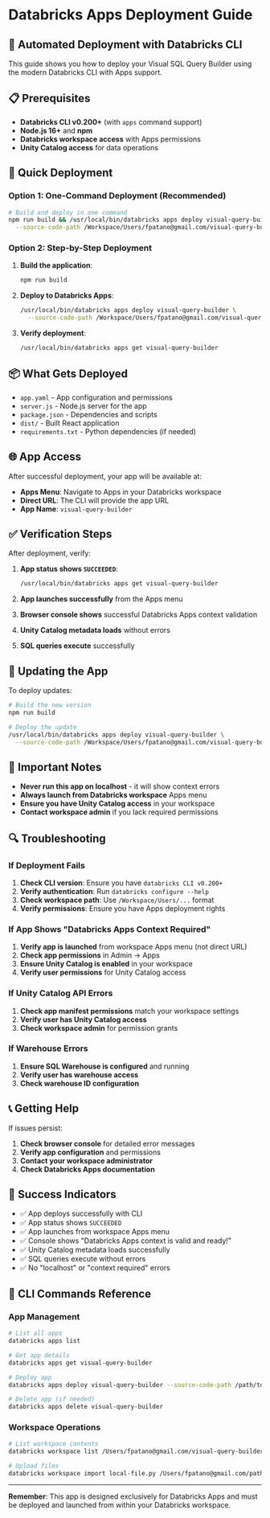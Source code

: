 # Databricks Apps Deployment Guide

## 🚀 Automated Deployment with Databricks CLI

This guide shows you how to deploy your Visual SQL Query Builder using the modern Databricks CLI with Apps support.

## 📋 Prerequisites

- **Databricks CLI v0.200+** (with `apps` command support)
- **Node.js 16+** and **npm**
- **Databricks workspace access** with Apps permissions
- **Unity Catalog access** for data operations

## 🔧 Quick Deployment

### Option 1: One-Command Deployment (Recommended)

```bash
# Build and deploy in one command
npm run build && /usr/local/bin/databricks apps deploy visual-query-builder \
  --source-code-path /Workspace/Users/fpatano@gmail.com/visual-query-builder
```

### Option 2: Step-by-Step Deployment

1. **Build the application**:
   ```bash
   npm run build
   ```

2. **Deploy to Databricks Apps**:
   ```bash
   /usr/local/bin/databricks apps deploy visual-query-builder \
     --source-code-path /Workspace/Users/fpatano@gmail.com/visual-query-builder
   ```

3. **Verify deployment**:
   ```bash
   /usr/local/bin/databricks apps get visual-query-builder
   ```

## 📦 What Gets Deployed

- `app.yaml` - App configuration and permissions
- `server.js` - Node.js server for the app
- `package.json` - Dependencies and scripts
- `dist/` - Built React application
- `requirements.txt` - Python dependencies (if needed)

## 🌐 App Access

After successful deployment, your app will be available at:
- **Apps Menu**: Navigate to Apps in your Databricks workspace
- **Direct URL**: The CLI will provide the app URL
- **App Name**: `visual-query-builder`

## ✅ Verification Steps

After deployment, verify:

1. **App status shows `SUCCEEDED`**:
   ```bash
   /usr/local/bin/databricks apps get visual-query-builder
   ```

2. **App launches successfully** from the Apps menu
3. **Browser console shows** successful Databricks Apps context validation
4. **Unity Catalog metadata loads** without errors
5. **SQL queries execute** successfully

## 🔄 Updating the App

To deploy updates:

```bash
# Build the new version
npm run build

# Deploy the update
/usr/local/bin/databricks apps deploy visual-query-builder \
  --source-code-path /Workspace/Users/fpatano@gmail.com/visual-query-builder
```

## 🚨 Important Notes

- **Never run this app on localhost** - it will show context errors
- **Always launch from Databricks workspace** Apps menu
- **Ensure you have Unity Catalog access** in your workspace
- **Contact workspace admin** if you lack required permissions

## 🔍 Troubleshooting

### If Deployment Fails

1. **Check CLI version**: Ensure you have `databricks CLI v0.200+`
2. **Verify authentication**: Run `databricks configure --help`
3. **Check workspace path**: Use `/Workspace/Users/...` format
4. **Verify permissions**: Ensure you have Apps deployment rights

### If App Shows "Databricks Apps Context Required"

1. **Verify app is launched** from workspace Apps menu (not direct URL)
2. **Check app permissions** in Admin → Apps
3. **Ensure Unity Catalog is enabled** in your workspace
4. **Verify user permissions** for Unity Catalog access

### If Unity Catalog API Errors

1. **Check app manifest permissions** match your workspace settings
2. **Verify user has Unity Catalog access**
3. **Check workspace admin** for permission grants

### If Warehouse Errors

1. **Ensure SQL Warehouse is configured** and running
2. **Verify user has warehouse access**
3. **Check warehouse ID configuration**

## 📞 Getting Help

If issues persist:

1. **Check browser console** for detailed error messages
2. **Verify app configuration** and permissions
3. **Contact your workspace administrator**
4. **Check Databricks Apps documentation**

## 🎯 Success Indicators

- ✅ App deploys successfully with CLI
- ✅ App status shows `SUCCEEDED`
- ✅ App launches from workspace Apps menu
- ✅ Console shows "Databricks Apps context is valid and ready!"
- ✅ Unity Catalog metadata loads successfully
- ✅ SQL queries execute without errors
- ✅ No "localhost" or "context required" errors

## 🔧 CLI Commands Reference

### App Management
```bash
# List all apps
databricks apps list

# Get app details
databricks apps get visual-query-builder

# Deploy app
databricks apps deploy visual-query-builder --source-code-path /path/to/source

# Delete app (if needed)
databricks apps delete visual-query-builder
```

### Workspace Operations
```bash
# List workspace contents
databricks workspace list /Users/fpatano@gmail.com/visual-query-builder

# Upload files
databricks workspace import local-file.py /Users/fpatano@gmail.com/path/
```

---

**Remember**: This app is designed exclusively for Databricks Apps and must be deployed and launched from within your Databricks workspace.
